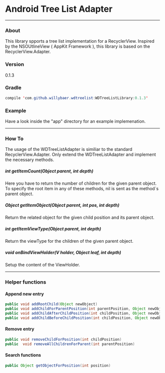 # Android Tree List Adapter
-----
### About
This library spports a tree list implementation for a RecyclerView. Inspired by the NSOUtlineView ( AppKit Framework ), this library is based on the RecyclerView.Adapter.

### Version
0.1.3

### Gradle
```Java
compile 'com.github.willybaer.wdtreelist:WDTreeListLibrary:0.1.3'
```

### Example
Have a look inside the "app" directory for an example implemenation.

------
### How To
The usage of the WDTreeListAdapter is similiar to the standard RecyclerView.Adapter. Only extend the WDTreeListAdapter and implement the necessary methods.

##### int getItemCount(Object parent, int depth)
Here you have to return the number of children for the given parent object. To specify the root item in any of these methods, nil is sent as the method`s parent object.

##### Object getItemObject(Object parent, int pos, int depth)
Return the related object for the given child position and its parent object.

##### int getItemViewType(Object parent, int depth)
Return the viewType for the children of the given parent object.

##### void onBindViewHolder(V holder, Object leaf, int depth)
Setup the content of the ViewHolder.

------
### Helper functions
#### Append new entry
```Java
public void addRootChild(Object newObject)
public void addChildForParentPosition(int parentPosition, Object newObject)
public void addChildAfterChildPosition(int childPosition, Object newObject)
public void addChildBeforeChildPosition(int childPosition, Object newObject)
```
#### Remove entry
```Java
public void removeChildForPosition(int childPosition)
public  void removeAllChildrenForParent(int parentPosition)
```
#### Search functions
```Java
public Object getObjectForPosition(int position)
```